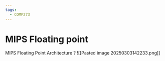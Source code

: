 ```yaml
---
tags:
  - COMP273
---
```

# MIPS Floating point

MIPS Floating Point Architecture
?
![[Pasted image 20250303142233.png]]
<!--SR:!2025-04-15,11,150-->


